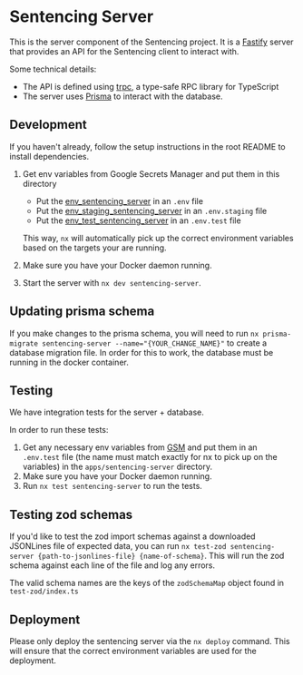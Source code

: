 # Sentencing Server

This is the server component of the Sentencing project. It is a [Fastify](https://fastify.dev/) server that provides an API for the Sentencing client to interact with.

Some technical details:

- The API is defined using [trpc](https://trpc.io/), a type-safe RPC library for TypeScript
- The server uses [Prisma](https://www.prisma.io/) to interact with the database.

## Development

If you haven't already, follow the setup instructions in the root README to install dependencies.

1. Get env variables from Google Secrets Manager and put them in this directory
   - Put the [env_sentencing_server](https://console.cloud.google.com/security/secret-manager/secret/env_dev_sentencing_server/versions?project=recidiviz-dashboard-staging) in an `.env` file
   - Put the [env_staging_sentencing_server](https://console.cloud.google.com/security/secret-manager/secret/env_dev_sentencing_server/versions?project=recidiviz-dashboard-staging) in an `.env.staging` file
   - Put the [env_test_sentencing_server](https://console.cloud.google.com/security/secret-manager/secret/env_dev_sentencing_server/versions?project=recidiviz-dashboard-staging) in an `.env.test` file

   This way, `nx` will automatically pick up the correct environment variables based on the targets your are running.

2. Make sure you have your Docker daemon running.
3. Start the server with `nx dev sentencing-server`.

## Updating prisma schema

If you make changes to the prisma schema, you will need to run `nx prisma-migrate sentencing-server --name="{YOUR_CHANGE_NAME}"` to create a database migration file. In order for this to work, the database must be running in the docker container.

## Testing

We have integration tests for the server + database.

In order to run these tests:

1. Get any necessary env variables from [GSM](https://console.cloud.google.com/security/secret-manager/secret/env_test_sentencing_server/versions?project=recidiviz-dashboard-staging) and put them in an `.env.test` file (the name must match exactly for nx to pick up on the variables) in the `apps/sentencing-server` directory.
2. Make sure you have your Docker daemon running.
3. Run `nx test sentencing-server` to run the tests.

## Testing zod schemas

If you'd like to test the zod import schemas against a downloaded JSONLines file of expected data, you can run `nx test-zod sentencing-server {path-to-jsonlines-file} {name-of-schema}`. This will run the zod schema against each line of the file and log any errors.

The valid schema names are the keys of the `zodSchemaMap` object found in `test-zod/index.ts`

## Deployment

Please only deploy the sentencing server via the `nx deploy` command. This will ensure that the correct environment variables are used for the deployment.
